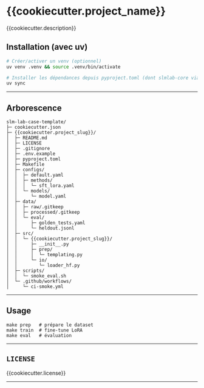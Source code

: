 # {{cookiecutter.project_name}}

{{cookiecutter.description}}

## Installation (avec uv)

```bash
# Créer/activer un venv (optionnel)
uv venv .venv && source .venv/bin/activate

# Installer les dépendances depuis pyproject.toml (dont slmlab-core via [tool.uv.sources])
uv sync
```

---

## Arborescence

```
slm-lab-case-template/
├─ cookiecutter.json
├─ {{cookiecutter.project_slug}}/
│  ├─ README.md
│  ├─ LICENSE
│  ├─ .gitignore
│  ├─ .env.example
│  ├─ pyproject.toml
│  ├─ Makefile
│  ├─ configs/
│  │  ├─ default.yaml
│  │  ├─ methods/
│  │  │  └─ sft_lora.yaml
│  │  └─ models/
│  │     └─ model.yaml
│  ├─ data/
│  │  ├─ raw/.gitkeep
│  │  ├─ processed/.gitkeep
│  │  └─ eval/
│  │     ├─ golden_tests.yaml
│  │     └─ heldout.jsonl
│  ├─ src/
│  │  └─ {{cookiecutter.project_slug}}/
│  │     ├─ __init__.py
│  │     ├─ prep/
│  │     │  └─ templating.py
│  │     └─ io/
│  │        └─ loader_hf.py
│  ├─ scripts/
│  │  └─ smoke_eval.sh
│  └─ .github/workflows/
│     └─ ci-smoke.yml

```

---

## Usage

```
make prep   # prépare le dataset
make train  # fine-tune LoRA
make eval   # évaluation
```

---

## `LICENSE`
{{cookiecutter.license}}

---
